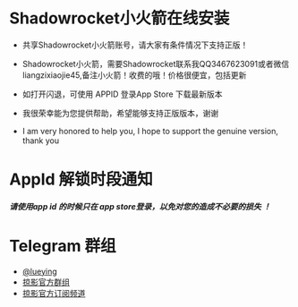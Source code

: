 # Shadowrocket小火箭在线安装 
- 共享Shadowrocket小火箭账号，请大家有条件情况下支持正版！

- Shadowrocket小火箭，需要Shadowrocket联系我QQ3467623091或者微信liangzixiaojie45,备注小火箭！收费的哦！价格很便宜，包括更新
- 如打开闪退，可使用 APPID 登录App Store 下载最新版本

- 我很荣幸能为您提供帮助，希望能够支持正版版本，谢谢
- I am very honored to help you, I hope to support the genuine version, thank you
  

# AppId 解锁时段通知

##### 请使用app id 的时候只在 app store登录，以免对您的造成不必要的损失 ！







# Telegram 群组
  * [@lueying](https://t.me/lueying) 
  * [掠影官方群组](https://t.me/lueying_b)
  * [掠影官方订阅频道](https://t.me/lueying_a)
